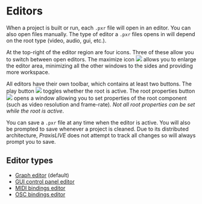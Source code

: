 # Editors

When a project is built or run, each `.pxr` file will open in an editor. You can also open
files manually. The type of editor a `.pxr` files opens in will depend on the root type 
(video, audio, gui, etc.).

At the top-right of the editor region are four icons. Three of these allow you to
switch between open editors. The maximize icon ![](img/view-fullscreen.png) allows
you to enlarge the editor area, minimizing all the other windows to the sides and
providing more workspace.

All editors have their own toolbar, which contains at least two buttons. The play button
![](img/play.png) toggles whether the root is active. The root properties
button ![](img/properties.png) opens a window allowing you to set properties of the
root component (such as video resolution and frame-rate). _Not all root properties
can be set while the root is active_.

You can save a `.pxr` file at any time when the editor is active. You will also be
prompted to save whenever a project is cleaned. Due to its distributed architecture,
_PraxisLIVE_ does not attempt to track all changes so will always prompt you to save.

## Editor types

* [Graph editor](editors-graph.md) (default)
* [GUI control panel editor](editors-gui.md)
* [MIDI bindings editor](editors-midi.md)
* [OSC bindings editor](editors-osc.md)